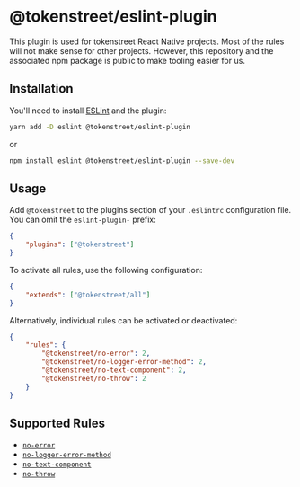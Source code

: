 # @tokenstreet/eslint-plugin

This plugin is used for tokenstreet React Native projects. Most of the rules will not make sense for other projects.
However, this repository and the associated npm package is public to make tooling easier for us.

## Installation

You'll need to install [ESLint](https://eslint.org/) and the plugin:

```sh
yarn add -D eslint @tokenstreet/eslint-plugin
```

or

```sh
npm install eslint @tokenstreet/eslint-plugin --save-dev
```

## Usage

Add `@tokenstreet` to the plugins section of your `.eslintrc` configuration file. You can omit the `eslint-plugin-` prefix:

```json
{
    "plugins": ["@tokenstreet"]
}
```

To activate all rules, use the following configuration:

```json
{
    "extends": ["@tokenstreet/all"]
}
```

Alternatively, individual rules can be activated or deactivated:

```json
{
    "rules": {
        "@tokenstreet/no-error": 2,
        "@tokenstreet/no-logger-error-method": 2,
        "@tokenstreet/no-text-component": 2,
        "@tokenstreet/no-throw": 2
    }
}
```

## Supported Rules

-   [`no-error`](docs/rules/no-error.md)
-   [`no-logger-error-method`](docs/rules/no-logger-error-method.md)
-   [`no-text-component`](docs/rules/no-text-component.md)
-   [`no-throw`](docs/rules/no-throw.md)
